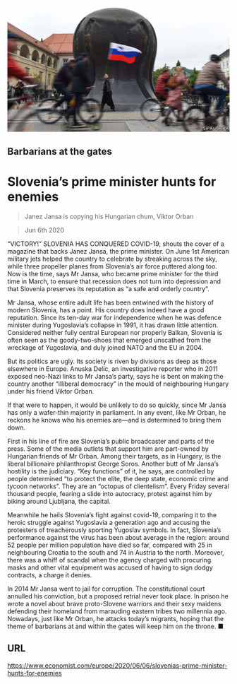 ![](./images/20200606_EUP501.jpg)

## Barbarians at the gates

# Slovenia’s prime minister hunts for enemies

> Janez Jansa is copying his Hungarian chum, Viktor Orban

> Jun 6th 2020

“VICTORY!” SLOVENIA HAS CONQUERED COVID-19, shouts the cover of a magazine that backs Janez Jansa, the prime minister. On June 1st American military jets helped the country to celebrate by streaking across the sky, while three propeller planes from Slovenia’s air force puttered along too. Now is the time, says Mr Jansa, who became prime minister for the third time in March, to ensure that recession does not turn into depression and that Slovenia preserves its reputation as “a safe and orderly country”.

Mr Jansa, whose entire adult life has been entwined with the history of modern Slovenia, has a point. His country does indeed have a good reputation. Since its ten-day war for independence when he was defence minister during Yugoslavia’s collapse in 1991, it has drawn little attention. Considered neither fully central European nor properly Balkan, Slovenia is often seen as the goody-two-shoes that emerged unscathed from the wreckage of Yugoslavia, and duly joined NATO and the EU in 2004.

But its politics are ugly. Its society is riven by divisions as deep as those elsewhere in Europe. Anuska Delic, an investigative reporter who in 2011 exposed neo-Nazi links to Mr Jansa’s party, says he is bent on making the country another “illiberal democracy” in the mould of neighbouring Hungary under his friend Viktor Orban.

If that were to happen, it would be unlikely to do so quickly, since Mr Jansa has only a wafer-thin majority in parliament. In any event, like Mr Orban, he reckons he knows who his enemies are—and is determined to bring them down.

First in his line of fire are Slovenia’s public broadcaster and parts of the press. Some of the media outlets that support him are part-owned by Hungarian friends of Mr Orban. Among their targets, as in Hungary, is the liberal billionaire philanthropist George Soros. Another butt of Mr Jansa’s hostility is the judiciary. “Key functions” of it, he says, are controlled by people determined “to protect the elite, the deep state, economic crime and tycoon networks”. They are an “octopus of clientelism”. Every Friday several thousand people, fearing a slide into autocracy, protest against him by biking around Ljubljana, the capital.

Meanwhile he hails Slovenia’s fight against covid-19, comparing it to the heroic struggle against Yugoslavia a generation ago and accusing the protesters of treacherously sporting Yugoslav symbols. In fact, Slovenia’s performance against the virus has been about average in the region: around 52 people per million population have died so far, compared with 25 in neighbouring Croatia to the south and 74 in Austria to the north. Moreover, there was a whiff of scandal when the agency charged with procuring masks and other vital equipment was accused of having to sign dodgy contracts, a charge it denies.

In 2014 Mr Jansa went to jail for corruption. The constitutional court annulled his conviction, but a proposed retrial never took place. In prison he wrote a novel about brave proto-Slovene warriors and their sexy maidens defending their homeland from marauding eastern tribes two millennia ago. Nowadays, just like Mr Orban, he attacks today’s migrants, hoping that the theme of barbarians at and within the gates will keep him on the throne. ■

## URL

https://www.economist.com/europe/2020/06/06/slovenias-prime-minister-hunts-for-enemies
